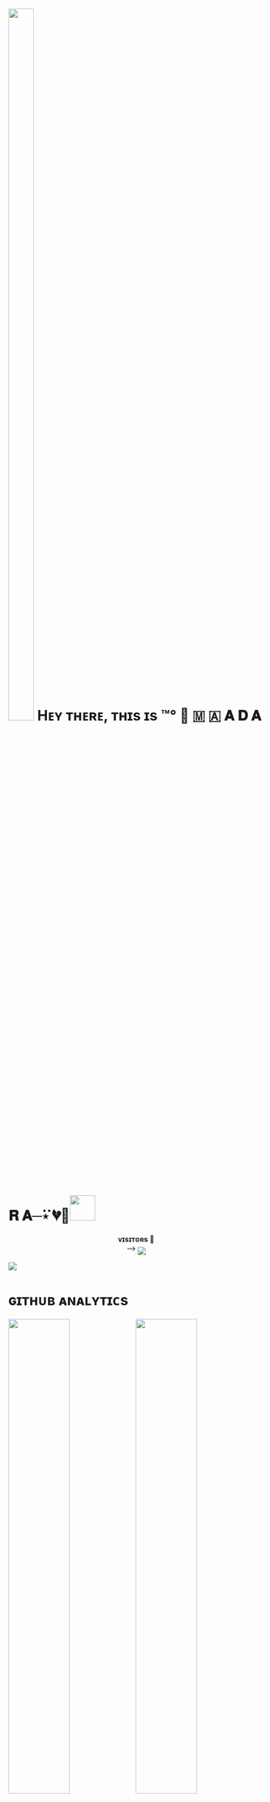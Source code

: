<h1> <img  style="align-item" :"center" src="https://te.legra.ph/file/7c59e386554f60f9d5ae6.jpg" width="50px" height="60%"> Hᴇʏ ᴛʜᴇʀᴇ, ᴛʜɪs ɪs  ™°‌ 🫧 🇲 🇦 𝐀 𝐃 𝐀 𝐑 𝐀─‌⃛⋆ 💔💏<img src="https://media.giphy.com/media/12oufCB0MyZ1Go/giphy.gif" width="50"></h1>
<p align="center">
    <b>ᴠɪsɪᴛᴏʀs 👀</b><br>
 -->    <img align="middle" src="https://profile-counter.glitch.me/Madara1188/count.svg" />
</p> 

[<img src="https://te.legra.ph/file/7c59e386554f60f9d5ae6.jpg"/>](https://github.com/Madara1188)



<h1> ɢɪᴛʜᴜʙ ᴀɴᴀʟʏᴛɪᴄs </h1>

[<img src="https://github-readme-stats.vercel.app/api?username=Madara1188&count_private=true&show_icons=true&theme=chartreuse-dark&custom_title=What%27s+the+craic?&include_all_commits=true&hide_border=true&bg_color=000000" width="49%">](https://github.com/Madara1188)  [<img src="https://github-readme-streak-stats.herokuapp.com/?user=Madara1188&theme=chartreuse-dark&hide_border=True&bg_color=000000" width="49%">](https://github.com/Madara1188)

[<img src="https://github.com/Madara1188/Madara1188/blob/master/resources/hr.gif"/>](https://github.com/Madara1188)

<h1> <img src="https://te.legra.ph/file/7c59e386554f60f9d5ae6.jpg" width="70px" style="border-radius: 50%"> ᴄᴏɴᴛᴀᴄᴛ ᴍᴇ </h1>

[<img src="https://te.legra.ph/file/7c59e386554f60f9d5ae6.jpg" width="60px">](https://tg://openmessage?user_id=5059737154) [<img src="https://te.legra.ph/file/7c59e386554f60f9d5ae6.jpg" width="60px">](https://github.com/Madara1188) 







## Connect with Me

[![Github](https://img.shields.io/badge/-Github-181717?style=for-the-badge&logo=Github&logoColor=white)](https://github.com/Madara1188)
[![Telegram](https://img.shields.io/badge/Telegram-2CA5E0?style=for-the-badge&logo=telegram&logoColor=white)](https://telegram.me/Madara1188)

## My Stats

![GitHub stats](https://github-readme-stats.vercel.app/api?username=Madara1188&show_icons=true&theme=radical)
![Top Languages](https://github-readme-stats.vercel.app/api/top-langs/?username=Madara1188&layout=compact&theme=midnight-purple&hide=Css)

![Visitors](https://visitor-badge.laobi.icu/badge?page_id=Madara118()Enter

<p align="center"><img src="https://thumbs.gfycat.com/GoodnaturedFondGaur-size_restricted.gif" alt="Synthwave" height="300" width="500"></p>
<!---
Madara1188/Madara1188 is a ✨ special ✨ repository because its README.md (this file) appears on your GitHub profile.
You can click the Preview link to take a look at your changes.!
--->

<!--
**Madara1188/Madara1188** is a ✨ _special_ ✨ repository because its `README.md` (this file) appears on your GitHub profile.

Here are some ideas to get you started:

- 🔭 I’m currently working on ...
- 🌱 I’m currently learning ...
- 👯 I’m looking to collaborate on ...
- 🤔 I’m looking for help with ...
- 💬 Ask me about ...
- 📫 How to reach me: ...
- 😄 Pronouns: ...
- ⚡ Fun fact: ...
-->
